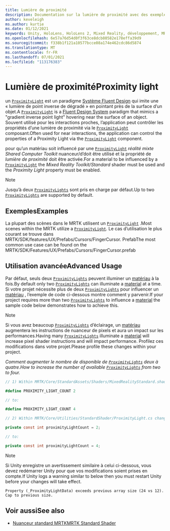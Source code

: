 ```yaml
---
title: Lumière de proximité
description: Documentation sur la lumière de proximité avec des exemples dans MRTK
author: keveleigh
ms.author: kurtie
ms.date: 01/12/2021
keywords: Unity, HoloLens, HoloLens 2, Mixed Reality, développement, MRTK
ms.openlocfilehash: 6e57a76d54d0f3f63ce8dcb80582e178effa39d9
ms.sourcegitcommit: f338b1f121a10577bcce08a174e462cdc86d5874
ms.translationtype: MT
ms.contentlocale: fr-FR
ms.lasthandoff: 07/01/2021
ms.locfileid: "113176383"
---
```

# <a name="proximity-light"></a><span data-ttu-id="20cfc-104">Lumière de proximité</span><span class="sxs-lookup"><span data-stu-id="20cfc-104">Proximity light</span></span>

<span data-ttu-id="20cfc-105">un [`ProximityLight`](xref:Microsoft.MixedReality.Toolkit.Utilities.ProximityLight) est un paradigme [Système Fluent Design](https://www.microsoft.com/design/fluent/) qui imite une « lumière de point inverse de dégradé » en pointant près de la surface d’un objet.</span><span class="sxs-lookup"><span data-stu-id="20cfc-105">A [`ProximityLight`](xref:Microsoft.MixedReality.Toolkit.Utilities.ProximityLight) is a [Fluent Design System](https://www.microsoft.com/design/fluent/) paradigm that mimics a "gradient inverse point light" hovering near the surface of an object.</span></span> <span data-ttu-id="20cfc-106">Souvent utilisé pour les interactions proches, l’application peut contrôler les propriétés d’une lumière de proximité via le [`ProximityLight`](xref:Microsoft.MixedReality.Toolkit.Utilities.ProximityLight) composant.</span><span class="sxs-lookup"><span data-stu-id="20cfc-106">Often used for near interactions, the application can control the properties of a Proximity Light via the [`ProximityLight`](xref:Microsoft.MixedReality.Toolkit.Utilities.ProximityLight) component.</span></span>

<span data-ttu-id="20cfc-107">pour qu’un matériau soit influencé par une [`ProximityLight`](xref:Microsoft.MixedReality.Toolkit.Utilities.ProximityLight) *réalité mixte Shared Computer Toolkit* nuanceur/d’doit être utilisé et la propriété de *lumière de proximité* doit être activée.</span><span class="sxs-lookup"><span data-stu-id="20cfc-107">For a material to be influenced by a [`ProximityLight`](xref:Microsoft.MixedReality.Toolkit.Utilities.ProximityLight) the *Mixed Reality Toolkit/Standard* shader must be used and the *Proximity Light* property must be enabled.</span></span>

> [!NOTE]
> <span data-ttu-id="20cfc-108">Jusqu’à deux [`ProximityLights`](xref:Microsoft.MixedReality.Toolkit.Utilities.ProximityLight) sont pris en charge par défaut.</span><span class="sxs-lookup"><span data-stu-id="20cfc-108">Up to two [`ProximityLights`](xref:Microsoft.MixedReality.Toolkit.Utilities.ProximityLight) are supported by default.</span></span>

## <a name="examples"></a><span data-ttu-id="20cfc-109">Exemples</span><span class="sxs-lookup"><span data-stu-id="20cfc-109">Examples</span></span>

<span data-ttu-id="20cfc-110">La plupart des scènes dans le MRTK utilisent un [`ProximityLight`](xref:Microsoft.MixedReality.Toolkit.Utilities.ProximityLight) .</span><span class="sxs-lookup"><span data-stu-id="20cfc-110">Most scenes within the MRTK utilize a [`ProximityLight`](xref:Microsoft.MixedReality.Toolkit.Utilities.ProximityLight).</span></span> <span data-ttu-id="20cfc-111">Le cas d’utilisation le plus courant se trouve dans MRTK/SDK/features/UX/Prefabs/Cursors/FingerCursor. Prefab</span><span class="sxs-lookup"><span data-stu-id="20cfc-111">The most common use case can be found on the MRTK/SDK/Features/UX/Prefabs/Cursors/FingerCursor.prefab</span></span>

## <a name="advanced-usage"></a><span data-ttu-id="20cfc-112">Utilisation avancée</span><span class="sxs-lookup"><span data-stu-id="20cfc-112">Advanced Usage</span></span>

<span data-ttu-id="20cfc-113">Par défaut, seuls deux [`ProximityLights`](xref:Microsoft.MixedReality.Toolkit.Utilities.ProximityLight) peuvent illuminer un [matériau](https://docs.unity3d.com/ScriptReference/Material.html) à la fois.</span><span class="sxs-lookup"><span data-stu-id="20cfc-113">By default only two [`ProximityLights`](xref:Microsoft.MixedReality.Toolkit.Utilities.ProximityLight) can illuminate a [material](https://docs.unity3d.com/ScriptReference/Material.html) at a time.</span></span> <span data-ttu-id="20cfc-114">Si votre projet nécessite plus de deux [`ProximityLights`](xref:Microsoft.MixedReality.Toolkit.Utilities.ProximityLight) pour influencer un [matériau](https://docs.unity3d.com/ScriptReference/Material.html) , l’exemple de code ci-dessous montre comment y parvenir.</span><span class="sxs-lookup"><span data-stu-id="20cfc-114">If your project requires more than two [`ProximityLights`](xref:Microsoft.MixedReality.Toolkit.Utilities.ProximityLight) to influence a [material](https://docs.unity3d.com/ScriptReference/Material.html) the sample code below demonstrates how to achieve this.</span></span>

> [!NOTE]
> <span data-ttu-id="20cfc-115">Si vous avez beaucoup [`ProximityLights`](xref:Microsoft.MixedReality.Toolkit.Utilities.ProximityLight) d’éclairage, un [matériau](https://docs.unity3d.com/ScriptReference/Material.html) augmentera les instructions de nuanceur de pixels et aura un impact sur les performances.</span><span class="sxs-lookup"><span data-stu-id="20cfc-115">Having many [`ProximityLights`](xref:Microsoft.MixedReality.Toolkit.Utilities.ProximityLight) illuminate a [material](https://docs.unity3d.com/ScriptReference/Material.html) will increase pixel shader instructions and will impact performance.</span></span> <span data-ttu-id="20cfc-116">Profilez ces modifications dans votre projet.</span><span class="sxs-lookup"><span data-stu-id="20cfc-116">Please profile these changes within your project.</span></span>

<span data-ttu-id="20cfc-117">*Comment augmenter le nombre de disponible de [`ProximityLights`](xref:Microsoft.MixedReality.Toolkit.Utilities.ProximityLight) deux à quatre.*</span><span class="sxs-lookup"><span data-stu-id="20cfc-117">*How to increase the number of available [`ProximityLights`](xref:Microsoft.MixedReality.Toolkit.Utilities.ProximityLight) from two to four.*</span></span>

```C#
// 1) Within MRTK/Core/StandardAssets/Shaders/MixedRealityStandard.shader change:

#define PROXIMITY_LIGHT_COUNT 2

// to:

#define PROXIMITY_LIGHT_COUNT 4

// 2) Within MRTK/Core/Utilities/StandardShader/ProximityLight.cs change:

private const int proximityLightCount = 2;

// to:

private const int proximityLightCount = 4;
```

> [!NOTE]
> <span data-ttu-id="20cfc-118">Si Unity enregistre un avertissement similaire à celui ci-dessous, vous devez redémarrer Unity pour que vos modifications soient prises en compte.</span><span class="sxs-lookup"><span data-stu-id="20cfc-118">If Unity logs a warning similar to below then you must restart Unity before your changes will take effect.</span></span>
>
>`Property (_ProximityLightData) exceeds previous array size (24 vs 12). Cap to previous size.`

## <a name="see-also"></a><span data-ttu-id="20cfc-119">Voir aussi</span><span class="sxs-lookup"><span data-stu-id="20cfc-119">See also</span></span>

* [<span data-ttu-id="20cfc-120">Nuanceur standard MRTK</span><span class="sxs-lookup"><span data-stu-id="20cfc-120">MRTK Standard Shader</span></span>](mrtk-standard-shader.md)
